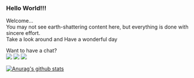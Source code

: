 ### Hello World!!!
Welcome...\
You may not see earth-shattering content here, but everything is done with sincere effort.\
Take a look around and 
Have a wonderful day

Want to have a chat?\
<a href="https://twitter.com/sudo_Jayasree"><img src="https://github.com/paulrobertlloyd/socialmediaicons/blob/main/twitter-48x48.png"></a>
<a href="https://www.linkedin.com/in/jayasree0708/"><img src="https://github.com/paulrobertlloyd/socialmediaicons/blob/main/linkedin-48x48.png"></a>
<a href="https://mail.google.com/mail/jayasree0708@gmail.com"><img src="https://github.com/paulrobertlloyd/socialmediaicons/blob/main/email-48x48.png"></a>



[![Anurag's github stats](https://github-readme-stats.vercel.app/api?username=Jayasree77)](https://github.com/anuraghazra/github-readme-stats)


<!--
**Jayasree77/Jayasree77** is a ✨ _special_ ✨ repository because its `README.md` (this file) appears on your GitHub profile.

Here are some ideas to get you started:

- 🔭 I’m currently working on ...
- 🌱 I’m currently learning ...
- 👯 I’m looking to collaborate on ...
- 🤔 I’m looking for help with ...
- 💬 Ask me about ...
- 📫 How to reach me: ...
- 😄 Pronouns: ...
- ⚡ Fun fact: ...
-->
